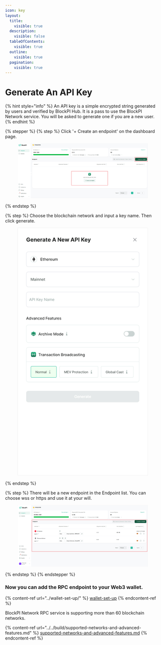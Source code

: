 ```yaml
---
icon: key
layout:
  title:
    visible: true
  description:
    visible: false
  tableOfContents:
    visible: true
  outline:
    visible: true
  pagination:
    visible: true
---
```


# Generate An API Key

{% hint style="info" %}
An API key is a simple encrypted string generated by users and verified by BlockPI Hub. It is a pass to use the BlockPI Network service. You will be asked to generate one if you are a new user.&#x20;
{% endhint %}

{% stepper %}
{% step %}
Click '+ Create an endpoint' on the dashboard page.

<figure><img src="../../.gitbook/assets/Generate  API Key 1.jpg" alt=""><figcaption></figcaption></figure>
{% endstep %}

{% step %}
Choose the blockchain network and input a key name. Then click generate.&#x20;

<figure><img src="../../.gitbook/assets/Generate  API Key 2.jpg" alt=""><figcaption></figcaption></figure>
{% endstep %}

{% step %}
There will be a new endpoint in the Endpoint list. You can choose wss or https and use it at your will.&#x20;

<figure><img src="../../.gitbook/assets/Generate  API Key 3.png" alt=""><figcaption></figcaption></figure>
{% endstep %}
{% endstepper %}

### Now you can add the RPC endpoint to your Web3 wallet.&#x20;

{% content-ref url="../wallet-set-up/" %}
[wallet-set-up](../wallet-set-up/)
{% endcontent-ref %}

BlockPI Network RPC service is supporting more than 60 blockchain networks.&#x20;

{% content-ref url="../../build/supported-networks-and-advanced-features.md" %}
[supported-networks-and-advanced-features.md](../../build/supported-networks-and-advanced-features.md)
{% endcontent-ref %}
